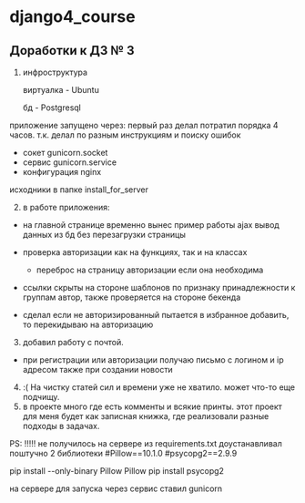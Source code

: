 # django4_course


Доработки к ДЗ № 3
---

1. инфроструктура

     виртуалка - Ubuntu 

     бд - Postgresql

приложение запущено через:
первый раз делал потратил порядка 4 часов.
т.к. делал по разным инструкциям и поиску ошибок
- сокет gunicorn.socket
- сервис gunicorn.service
- конфигурация nginx

 исходники в папке install_for_server

2. в работе приложения:

- на главной странице временно вынес пример работы ajax вывод данных из бд без перезагрузки страницы
 

- проверка авторизации как на функциях, так и на классах 
    + переброс на страницу авторизации если она необходима


- ссылки скрыты на стороне шаблонов по признаку принадлежности к группам автор,
также проверяется на стороне бекенда


- сделал если не авторизированный пытается в избранное добавить, то перекидываю на авторизацию

3.  добавил работу с почтой.

 - при регистрации или авторизации получаю письмо с логином и ip адресом
также при создании новости


4. :( На чистку статей сил и времени уже не хватило.
        может что-то еще подчищу.
5. в проекте много где есть комменты и всякие принты.
этот проект для меня будет как записная книжка, где реализовали разные подходы в задачах.


PS:
!!!!! не получилось на сервере из requirements.txt доустанавливал поштучно  2 библиотеки
#Pillow==10.1.0
#psycopg2==2.9.9

pip install --only-binary Pillow Pillow
pip install psycopg2 

на сервере для запуска через сервис  ставил gunicorn

